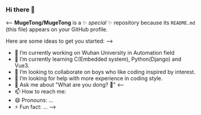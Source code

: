 ### Hi there 👋

<--
**MugeTong/MugeTong** is a ✨ _special_ ✨ repository because its `README.md` (this file) appears on your GitHub profile.



Here are some ideas to get you started:
-->
- 🔭 I’m currently working on Wuhan University in Automation field 
- 🌱 I’m currently learning C(Embedded system), Python(Django) and Vue3.
- 👯 I’m looking to collaborate on boys who like coding inspired by interest.
- 🤔 I’m looking for help with more experience in coding style.
- 💬 Ask me about "What are you dong? 🎨"
<--
- 📫 How to reach me:
- 😄 Pronouns: ...
- ⚡ Fun fact: ...
-->

